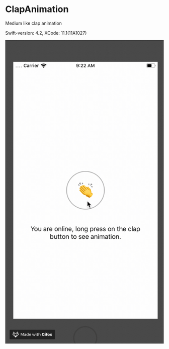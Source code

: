 # ClapAnimation

Medium like clap animation

Swift-version: 4.2, XCode: 11.1(11A1027)

![ClapAnimation](https://github.com/khyatimirani/ClapAnimation/blob/master/ClapAnimation/ClapAnimation.gif)



